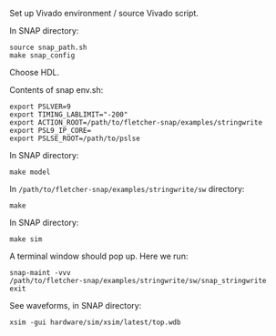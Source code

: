 Set up Vivado environment / source Vivado script.

In SNAP directory:
```
source snap_path.sh
make snap_config
```

Choose HDL.

Contents of snap env.sh:
```
export PSLVER=9
export TIMING_LABLIMIT="-200"
export ACTION_ROOT=/path/to/fletcher-snap/examples/stringwrite
export PSL9_IP_CORE=
export PSLSE_ROOT=/path/to/pslse
```

In SNAP directory:
```
make model
```

In ```/path/to/fletcher-snap/examples/stringwrite/sw``` directory:
```
make
```

In SNAP directory:
```
make sim
```

A terminal window should pop up. Here we run:
```
snap-maint -vvv
/path/to/fletcher-snap/examples/stringwrite/sw/snap_stringwrite
exit
```

See waveforms, in SNAP directory:
```
xsim -gui hardware/sim/xsim/latest/top.wdb
```